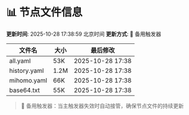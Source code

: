 # 📊 节点文件信息

**更新时间**: 2025-10-28 17:38:59 北京时间
**更新方式**: 🔄 备用触发器

| 文件名 | 大小 | 最后修改 |
|--------|------|----------|
| all.yaml | 53K | 2025-10-28 17:38 |
| history.yaml | 1.2M | 2025-10-28 17:38 |
| mihomo.yaml | 66K | 2025-10-28 17:38 |
| base64.txt | 55K | 2025-10-28 17:38 |

> 🔄 备用触发器：当主触发器失效时自动接管，确保节点文件的持续更新
